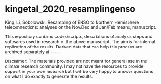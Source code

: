 # kingetal_2020_resamplingenso

King, Li, Sobolowski, Resampling of ENSO to Northern Hemisphere teleconnections: analyses on the Nov/Dec and Jan/Feb means, manuscript.

This repository contains codes/scripts, descriptions of analysis steps and softwares used in research of the above manuscript. The aim is for internal replication of the results. Derived data that can help this process are archived separately at ----. 

Disclaimer: The materials provided are not meant for general use in the climate research community. I may not have the resources to provide support in your own research but I will be very happy to answer questions on what I do exactly to generate the results.   
